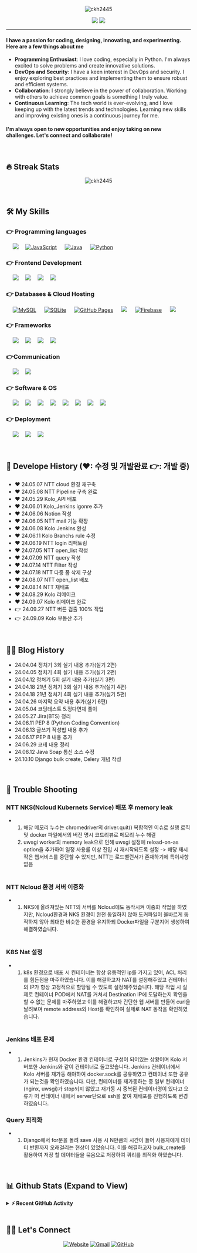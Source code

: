 <p align="center"> <img src="https://komarev.com/ghpvc/?username=ckh2445&label=ckh2445's%20Profile%20Views%20&color=dc143c&style=plastic" alt="ckh2445" /> </p>
<p align="center">
	<img src=https://capsule-render.vercel.app/api?type=venom&height=300&section=header&text=KwangHo&fontSize=90&animation=twinkling&&color=0:8871e5,100:b678c4&stroke=b678c4 />
 <a href="https://github.com/DenverCoder1/readme-typing-svg"><img src="https://readme-typing-svg.herokuapp.com?lines=Full-Stack+Web+Developer;Always%20learning%20new%20things&center=true&width=500&height=50&font=georgia"></a>
</p>
<hr/>
<h4>I have a passion for coding, designing, innovating, and experimenting. Here are a few things about me <br> </h4>

- **Programming Enthusiast**: I love coding, especially in Python. I'm always excited to solve problems and create innovative solutions. <br>
- **DevOps and Security**: I have a keen interest in DevOps and security. I enjoy exploring best practices and implementing them to ensure robust and efficient systems. <br>
- **Collaboration**: I strongly believe in the power of collaboration. Working with others to achieve common goals is something I truly value. <br> 
- **Continuous Learning**: The tech world is ever-evolving, and I love keeping up with the latest trends and technologies. Learning new skills and improving existing ones is a continuous journey for me. <br>

<h4> I'm always open to new opportunities and enjoy taking on new challenges. Let's connect and collaborate!</h4>
<br> 


## 🔥 Streak Stats

<p align="center"><img align="center" src="https://github-readme-streak-stats.herokuapp.com/?user=ckh2445&theme=algolia" alt="ckh2445" /></p>
<br>

## 🛠️ My Skills

### 👉 Programming languages

<p align="left"> 
  &emsp; 
  <a href="https://www.cprogramming.com/" target="_blank"> <img src="https://img.shields.io/badge/C%23-512BD4?logo=csharp&logoColor=white"></a>&emsp;
  <a href="https://developer.mozilla.org/en-US/docs/Web/JavaScript" target="_blank"> <img alt="JavaScript" src="https://img.shields.io/badge/JavaScript%20-%23F7DF1E.svg?logo=javascript&logoColor=black"></a> &emsp;
  <a href="https://www.java.com" target="_blank"> <img alt="Java" src="https://img.shields.io/badge/Java-%23007396.svg?logo=java&logoColor=white"></a> &emsp;
   <a href="https://www.python.org" target="_blank"> <img alt="Python" src="https://img.shields.io/badge/Python%20-%2314354C.svg?logo=python&logoColor=white"></a>&emsp;
</p>

### 👉 Frontend Development

<p align="left"> 
  &emsp; 
  <a href=""><img src="https://img.shields.io/badge/html5-E34F26?logo=html5&logoColor=white"/></a>&emsp;
  <a href=""><img src="https://img.shields.io/badge/css3-1572B6?logo=css3&logoColor=white"/></a>&emsp;
  <a href=""><img src="https://img.shields.io/badge/javascript-F7DF1E?logo=javascript&logoColor=white"/></a>&emsp;
  <a href=""><img src="https://img.shields.io/badge/bootstrap-7952B3?logo=bootstrap&logoColor=white"/></a>&emsp;
</p>

### 👉 Databases & Cloud Hosting

<p align="left">
  &emsp;
    <a href="https://www.mysql.com/"><img alt="MySQL" src="https://img.shields.io/badge/MySQL-00000F?style=flat&logo=mysql&logoColor=white"></a>
  &emsp;
    <a href="https://www.sqlite.org/"><img alt="SQLite" src ="https://img.shields.io/badge/SQLite-07405E?style=flat&logo=sqlite&logoColor=white"/></a>
  &emsp;
    <a href="https://www.github.com"><img alt="GitHub Pages" src="https://img.shields.io/badge/GitHub%20Pages-%23327FC7.svg?style=flat&logo=github&logoColor=white"></a>
  &emsp;
    <a href=""><img src="https://img.shields.io/badge/oracle-F80000?logo=oracle&logoColor=white"/></a>
  &emsp;
    <a href="https://firebase.google.com/"><img alt="Firebase" src ="https://img.shields.io/badge/Firebase-ffca28?style=flate&logo=firebase&logoColor=black"></a>
 &emsp; 
    <a href=""><img src="https://img.shields.io/badge/NaverCloud-03C75A?logo=naver&logoColor=white"/></a>&emsp;
</p>

### 👉 Frameworks
<p align="left">

&emsp; 
  <a href=""><img src="https://img.shields.io/badge/django-092E20?logo=django&logoColor=white"/></a>&emsp;
  <a href=""><img src="https://img.shields.io/badge/flask-000000?logo=flask&logoColor=white"/></a>&emsp;
  <a href=""><img src="https://img.shields.io/badge/fastapi-009688?logo=fastapi&logoColor=white"/></a>&emsp;
  <a href=""><img src="https://img.shields.io/badge/android-34A853?logo=android&logoColor=white"/></a>&emsp;
</p>


### 👉Communication
<p align="left">
  &emsp;  
   <a href=""><img src="https://img.shields.io/badge/jira-0052CC?logo=jira&logoColor=white"/></a>&emsp;
  <a href=""><img src="https://img.shields.io/badge/confluence-172B4D?logo=confluence&logoColor=white"/></a>&emsp;
 </p>

### 👉 Software & OS
<p>
  &emsp;
  <a href=""><img src="https://img.shields.io/badge/ubuntu-E95420?logo=ubuntu&logoColor=white"/></a>&emsp;
  <a href=""><img src="https://img.shields.io/badge/centos-262577?logo=centos&logoColor=white"/></a>&emsp;
  <a href=""><img src="https://img.shields.io/badge/git-F05032?logo=git&logoColor=white"/></a>&emsp;
  <a href=""><img src="https://img.shields.io/badge/linux-FCC624?logo=linux&logoColor=white"/></a>&emsp;
  <a href=""><img src="https://img.shields.io/badge/markdown-000000?logo=markdown&logoColor=white"/></a>&emsp;
  <a href=""><img src="https://img.shields.io/badge/visualstudiocode-007ACC?logo=visualstudiocode&logoColor=white"/></a>&emsp;
  <a href=""><img src="https://img.shields.io/badge/pycharm-000000?logo=pycharm&logoColor=white"/></a>&emsp;
  <a href=""><img src="https://img.shields.io/badge/postman-FF6C37?logo=postman&logoColor=white"/></a>&emsp;
</p>

### 👉 Deployment
<p>
  &emsp;
  <a href=""><img src="https://img.shields.io/badge/kubernetes-326CE5?logo=kubernetes&logoColor=white"/></a>&emsp;
  <a href=""><img src="https://img.shields.io/badge/nginx-009639?logo=nginx&logoColor=white"/></a>&emsp;
  <a href=""><img src="https://img.shields.io/badge/gunicorn-499848?logo=gunicorn&logoColor=white"/></a>&emsp;
</p>
<br/>

## 🚀 Develope History (❤: 수정 및 개발완료 👉: 개발 중)
- ❤ 24.05.07 NTT cloud 환경 재구축 <br>
- ❤ 24.05.08 NTT Pipeline 구축 완료 <br>
- ❤ 24.05.29 Kolo_API 배포 <br>
- ❤ 24.06.01 Kolo_Jenkins igonre 추가 <br>
- ❤ 24.06.06 Notion 작성 <br>
- ❤ 24.06.05 NTT mail 기능 확장 <br> 
- ❤ 24.06.08 Kolo Jenkins 완성 <br>
- ❤ 24.06.11 Kolo Branchs rule 수정 <br>
- ❤ 24.06.19 NTT login 리팩토링 <br>
- ❤ 24.07.05 NTT open_list 작성 <br>
- ❤ 24.07.09 NTT query 작성 <br>
- ❤ 24.07.14 NTT Filter 작성 <br>
- ❤ 24.07.18 NTT 다중 폼 삭제 구상 <br>
- ❤ 24.08.07 NTT open_list 배포 <br>
- ❤ 24.08.14 NTT 재배포 <br>
- ❤ 24.08.29 Kolo 리메이크 <br>
- ❤ 24.09.07 Kolo 리메이크 완료 <br>
- 👉 24.09.27 NTT 버튼 검출 100% 작업 <br>
- 👉 24.09.09 Kolo 부동산 추가 <br>
<br>

## ✍🏻 Blog History
- 24.04.04 정처기 3회 실기 내용 추가(실기 2편) <br>
- 24.04.05 정처기 4회 실기 내용 추가(실기 2편) <br>
- 24.04.12 정처기 5회 실기 내용 추가(실기 3편) <br>
- 24.04.18 21년 정처기 3회 실기 내용 추가(실기 4편) <br>
- 24.04.18 21년 정처기 4회 실기 내용 추가(실기 5편) <br>
- 24.04.26 마지막 요약 내용 추가(실기 6편) <br>
- 24.05.04 코딩테스트 5.정다면체 풀이 <br>
- 24.05.27 Jira(BTS) 정리 <br>
- 24.06.11 PEP 8 (Python Coding Convention) <br>
- 24.06.13 글쓰기 작성법 내용 추가 <br>
- 24.06.17 PEP 8 내용 추가 <br>
- 24.06.29 코테 내용 정리 <br>
- 24.08.12 Java Soap 통신 소스 수정 <br>
- 24.10.10 Django bulk create, Celery 개념 작성 <br>
<br>

## 🎯 Trouble Shooting
### NTT NKS(Ncloud Kubernets Service) 배포 후 memory leak
- 1. 해당 메모리 누수는 chromedriver의 driver.quit() 복합적인 이슈로 실행 로직 및 docker 파일에서의 버전 명시 코드리뷰로 메모리 누수 해결
  2. uwsgi worker의 memory leak으로 인해 uwsgi 설정에 reload-on-as option을 추가하여 일정 사용률 이상 진입 시 재시작되도록 설정 -> 해당 재시작은 웹서비스를 중단할 수 있지만, NTT는 로드밸런서가 존재하기에 특이사항 없음<br><br>

### NTT Ncloud 환경 서버 이중화
- 1. NKS에 올려져있는 NTT의 서버를 Ncloud에도 동작시켜 이중화 작업을 하였지만, Ncloud환경과 NKS 환경이 완전 동일하지 않아 도커파일이 올바르게 동작하지 않아 최대한 비슷한 환경을 유지하되 Docker파일을 구분지어 생성하여 해결하였습니다. <br><br>

### K8S Nat 설정 
- 1. k8s 환경으로 배포 시 컨테이너는 항상 유동적인 ip를 가지고 있어, ACL 처리를 힘든점을 마주하였습니다. 이를 해결하고자 NAT를 설정해주었고 컨테이너의 IP가 항상 고정적으로 할당될 수 있도록 설정해주었습니다.
     해당 작업 시 실제로 컨테이너 POD에서 NAT를 거쳐서 Destination IP에 도달하는지 확인을 할 수 없는 문제를 마주하였고 이를 해결하고자 간단한 웹 서버를 만들어 curl을 날려보며 remote address와 Host를 확인하여 실제로 NAT 동작을 확인하였습니다. <br><br>

### Jenkins 배포 문제 
- 1. Jenkins가 현재 Docker 환경 컨테이너로 구성이 되어있는 상황이며 Kolo 서버또한 Jenkins와 같이 컨테이너로 돌고있습니다.
     Jenkins 컨테이너에서 Kolo 서버를 재가동 해야하여 docker.sock를 공유하였고 컨테이너 또한 공유가 되는것을 확인하였습니다.
     다만, 컨테이너를 재가동하는 중 일부 컨테이너 (nginx, uwsgi)가 stop되지 않았고 재가동 시 중복된 컨테이너명이 있다고 오류가 떠 컨테이너 내에서 server단으로 ssh을 붙여 재배포를 진행하도록 변경하였습니다.

### Query 최적화 
- 1. Django에서 for문을 돌려 save 사용 시 N만큼의 시간이 들어 사용자에게 데이터 반환까지 오래걸리는 현상이 있었습니다.
     이를 해결하고자 bulk_create를 활용하여 저장 할 데이터들을 묶음으로 저장하여 쿼리를 최적화 하였습니다.
<br>

## 📊 Github Stats (Expand to View)
<details>
  <summary><b>⚡ Recent GitHub Activity</b></summary>
  <br/>
	<a href="https://github.com/ckh2445"><img alt="ckh2445's Activity Graph" src="https://github-readme-activity-graph.vercel.app/graph?username=ckh2445&custom_title=ckh2445's%20Contribution%20Graph&theme=react-dark" /></a>
  <br/>

</details>

<br/>

## 🙋‍♀️ Let's Connect

<p align="center">
  <a href="https://kolo.co.kr/"><img src="https://img.icons8.com/bubbles/50/000000/web.png" alt="Website"/></a>
	<a href="mailto:ckh2445@naver.com"><img src="https://img.icons8.com/bubbles/50/000000/gmail.png" alt="Gmail"/></a>
	<a href="https://github.com/ckh2445"><img src="https://img.icons8.com/bubbles/50/000000/github.png" alt="GitHub"/></a>
	
</p>

<!--img align="right" alt="Coding" width="450" src="https://camo.githubusercontent.com/6607041227d81f650340ff070cc2843518acad359b57e5bb054a9fb7127aa041/68747470733a2f2f63646e2e6472696262626c652e636f6d2f75736572732f323634363432332f73637265656e73686f74732f353530373139362f636f6d70757465722e676966" data-canonical-src="https://cdn.dribbble.com/users/2646423/screenshots/5507196/computer.gif" style="max-width:100%;"/-->
